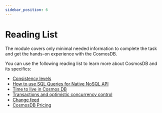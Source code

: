 ```yaml
---
sidebar_position: 6
---
```


# Reading List

The module covers only minimal needed information to complete the task and get the hands-on experience with the CosmosDB.

You can use the following reading list to learn more about CosmosDB and its specifics:

- [Consistency levels](https://learn.microsoft.com/en-us/azure/cosmos-db/consistency-levels)
- [How to use SQL Queries for Native NoSQL API](https://learn.microsoft.com/en-us/azure/cosmos-db/nosql/query/getting-started)
- [Time to live in Cosmos DB](https://learn.microsoft.com/en-us/azure/cosmos-db/nosql/time-to-live)
- [Transactions and optimistic concurrency control](https://learn.microsoft.com/en-us/azure/cosmos-db/nosql/database-transactions-optimistic-concurrency)
- [Change feed](https://learn.microsoft.com/en-us/azure/cosmos-db/change-feed)
- [CosmosDB Pricing](https://azure.microsoft.com/en-us/pricing/details/cosmos-db/autoscale-provisioned/#pricing)
